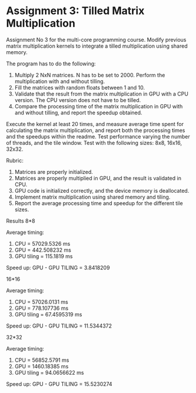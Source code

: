# Assignment 3: Tilled Matrix Multiplication

Assignment No 3 for the multi-core programming course. Modify previous matrix multiplication kernels to integrate a tilled multiplication using shared memory.

The program has to do the following:

1. Multiply 2 NxN matrices. N has to be set to 2000. Perform the multiplication with and without tilling.
2. Fill the matrices with random floats between 1 and 10.
3. Validate that the result from the matrix multiplication in GPU with a CPU version. The CPU version does not have to be tilled.
4. Compare the processing time of the matrix multiplication in GPU with and without tilling, and report the speedup obtained.

Execute the kernel at least 20 times, and measure average time spent for calculating the matrix multiplication, and report both the processing times and the speedups within the readme. Test performance varying the number of threads, and the tile window. Test with the following sizes: 8x8, 16x16, 32x32.

Rubric:

1. Matrices are properly initialized.
2. Matrices are properly multiplied in GPU, and the result is validated in CPU.
3. GPU code is initialized correctly, and the device memory is deallocated.
4. Implement matrix multiplication using shared memory and tiling.
5. Report the average processing time and speedup for the different tile sizes.

Results
8*8

Average timing:
1. CPU = 57029.5326 ms
2. GPU = 442.508232 ms
3. GPU tiling = 115.1819 ms

Speed up:
GPU - GPU TILING = 3.8418209

16*16

Average timing:
1. CPU = 57026.0131 ms
2. GPU = 778.107736 ms
3. GPU tiling = 67.4595319 ms

Speed up:
GPU - GPU TILING = 11.5344372

32*32

Average timing:
1. CPU = 56852.5791 ms
2. GPU = 1460.18385 ms
3. GPU tiling = 94.0656622 ms

Speed up:
GPU - GPU TILING = 15.5230274
